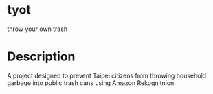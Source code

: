 # tyot
throw your own trash

# Description
A project designed to prevent Taipei citizens from throwing household garbage into public trash cans using Amazon Rekognitnion.
